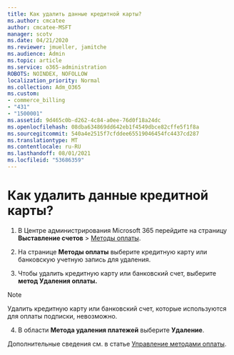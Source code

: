 ```yaml
---
title: Как удалить данные кредитной карты?
ms.author: cmcatee
author: cmcatee-MSFT
manager: scotv
ms.date: 04/21/2020
ms.reviewer: jmueller, jamitche
ms.audience: Admin
ms.topic: article
ms.service: o365-administration
ROBOTS: NOINDEX, NOFOLLOW
localization_priority: Normal
ms.collection: Adm_O365
ms.custom:
- commerce_billing
- "431"
- "1500001"
ms.assetid: 9d465c0b-d262-4c84-a0ee-76d0f18a24dc
ms.openlocfilehash: 08dba634869dd642eb1f4549dbce82cffe5f1f8a
ms.sourcegitcommit: 540a4e2515f7cfddee65519046454fc4437cd287
ms.translationtype: MT
ms.contentlocale: ru-RU
ms.lasthandoff: 08/01/2021
ms.locfileid: "53686359"
---
```

# <a name="how-do-i-remove-my-credit-card-information"></a>Как удалить данные кредитной карты?

1. В Центре администрирования Microsoft 365 перейдите на страницу **Выставление счетов** \> [Методы оплаты](https://go.microsoft.com/fwlink/p/?linkid=2018806).

2. На странице **Методы оплаты** выберите кредитную карту или банковскую учетную запись для удаления.

3. Чтобы удалить кредитную карту или банковский счет, выберите **метод Удаления оплаты.**

> [!NOTE]
> Удалить кредитную карту или банковский счет, которые используются для оплаты подписки, невозможно.

4. В области **Метода удаления платежей** выберите **Удаление**.

Дополнительные сведения см. в статье [Управление методами оплаты](/microsoft-365/commerce/billing-and-payments/manage-payment-methods).